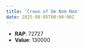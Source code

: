 ```yaml
---
title: 'Crown of Om Nom Nom'
date: 2025-08-05T00:00:00Z
---
```

- **RAP**: 72727
- **Value**: 130000

